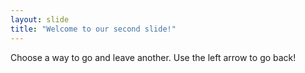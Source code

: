 ```yaml
---
layout: slide
title: "Welcome to our second slide!"
---
```

Choose a way to go and leave another.
Use the left arrow to go back!
